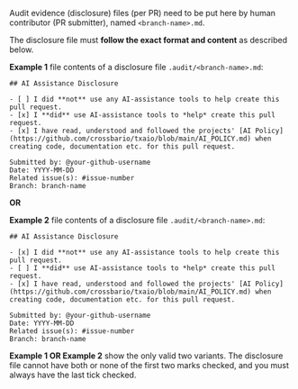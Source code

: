 Audit evidence (disclosure) files (per PR) need to be put here by
human contributor (PR submitter), named `<branch-name>.md`.

The disclosure file must **follow the exact format and content**
as described below.

**Example 1** file contents of a disclosure file
`.audit/<branch-name>.md`:

```
## AI Assistance Disclosure

- [ ] I did **not** use any AI-assistance tools to help create this pull request.
- [x] I **did** use AI-assistance tools to *help* create this pull request.
- [x] I have read, understood and followed the projects' [AI Policy](https://github.com/crossbario/txaio/blob/main/AI_POLICY.md) when creating code, documentation etc. for this pull request.

Submitted by: @your-github-username
Date: YYYY-MM-DD
Related issue(s): #issue-number
Branch: branch-name
```

**OR**

**Example 2** file contents of a disclosure file
`.audit/<branch-name>.md`:

```
## AI Assistance Disclosure

- [x] I did **not** use any AI-assistance tools to help create this pull request.
- [ ] I **did** use AI-assistance tools to *help* create this pull request.
- [x] I have read, understood and followed the projects' [AI Policy](https://github.com/crossbario/txaio/blob/main/AI_POLICY.md) when creating code, documentation etc. for this pull request.

Submitted by: @your-github-username
Date: YYYY-MM-DD
Related issue(s): #issue-number
Branch: branch-name
```

**Example 1 OR Example 2** show the only valid two variants. The
disclosure file cannot have both or none of the first two marks
checked, and you must always have the last tick checked.
